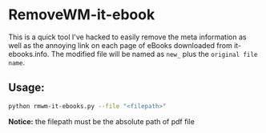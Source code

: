 # RemoveWM-it-ebook

This is a quick tool I've hacked to easily remove the meta information as well as the annoying link on each page of eBooks downloaded from it-ebooks.info. The modified file will be named as `new_` plus the `original file name`.


## Usage:

```sh
python rmwm-it-ebooks.py --file "<filepath>"
```

**Notice:** the filepath must be the absolute path of pdf file
